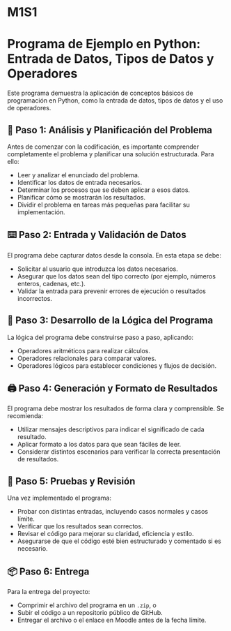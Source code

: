 # M1S1
# Programa de Ejemplo en Python: Entrada de Datos, Tipos de Datos y Operadores

Este programa demuestra la aplicación de conceptos básicos de programación en Python, como la entrada de datos, tipos de datos y el uso de operadores.

## 🧩 Paso 1: Análisis y Planificación del Problema

Antes de comenzar con la codificación, es importante comprender completamente el problema y planificar una solución estructurada. Para ello:

- Leer y analizar el enunciado del problema.
- Identificar los datos de entrada necesarios.
- Determinar los procesos que se deben aplicar a esos datos.
- Planificar cómo se mostrarán los resultados.
- Dividir el problema en tareas más pequeñas para facilitar su implementación.

## ⌨️ Paso 2: Entrada y Validación de Datos

El programa debe capturar datos desde la consola. En esta etapa se debe:

- Solicitar al usuario que introduzca los datos necesarios.
- Asegurar que los datos sean del tipo correcto (por ejemplo, números enteros, cadenas, etc.).
- Validar la entrada para prevenir errores de ejecución o resultados incorrectos.

## 🧠 Paso 3: Desarrollo de la Lógica del Programa

La lógica del programa debe construirse paso a paso, aplicando:

- Operadores aritméticos para realizar cálculos.
- Operadores relacionales para comparar valores.
- Operadores lógicos para establecer condiciones y flujos de decisión.

## 🖨️ Paso 4: Generación y Formato de Resultados

El programa debe mostrar los resultados de forma clara y comprensible. Se recomienda:

- Utilizar mensajes descriptivos para indicar el significado de cada resultado.
- Aplicar formato a los datos para que sean fáciles de leer.
- Considerar distintos escenarios para verificar la correcta presentación de resultados.

## 🧪 Paso 5: Pruebas y Revisión

Una vez implementado el programa:

- Probar con distintas entradas, incluyendo casos normales y casos límite.
- Verificar que los resultados sean correctos.
- Revisar el código para mejorar su claridad, eficiencia y estilo.
- Asegurarse de que el código esté bien estructurado y comentado si es necesario.

## 📦 Paso 6: Entrega

Para la entrega del proyecto:

- Comprimir el archivo del programa en un `.zip`, o
- Subir el código a un repositorio público de GitHub.
- Entregar el archivo o el enlace en Moodle antes de la fecha límite.
